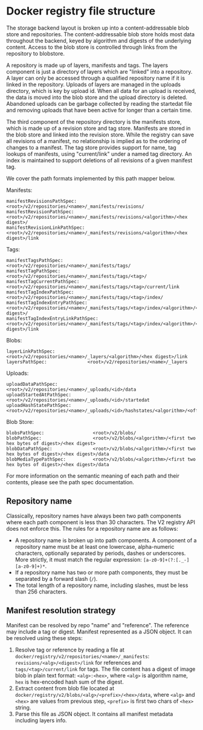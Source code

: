 # Docker registry file structure

The storage backend layout is broken up into a content-addressable blob
store and repositories. The content-addressable blob store holds most data
throughout the backend, keyed by algorithm and digests of the underlying
content. Access to the blob store is controlled through links from the
repository to blobstore.

A repository is made up of layers, manifests and tags. The layers component
is just a directory of layers which are "linked" into a repository. A layer
can only be accessed through a qualified repository name if it is linked in
the repository. Uploads of layers are managed in the uploads directory,
which is key by upload id. When all data for an upload is received, the
data is moved into the blob store and the upload directory is deleted.
Abandoned uploads can be garbage collected by reading the startedat file
and removing uploads that have been active for longer than a certain time.

The third component of the repository directory is the manifests store,
which is made up of a revision store and tag store. Manifests are stored in
the blob store and linked into the revision store.
While the registry can save all revisions of a manifest, no relationship is
implied as to the ordering of changes to a manifest. The tag store provides
support for name, tag lookups of manifests, using "current/link" under a
named tag directory. An index is maintained to support deletions of all
revisions of a given manifest tag.

We cover the path formats implemented by this path mapper below.

Manifests:

```
manifestRevisionsPathSpec:      <root>/v2/repositories/<name>/_manifests/revisions/
manifestRevisionPathSpec:      <root>/v2/repositories/<name>/_manifests/revisions/<algorithm>/<hex digest>/
manifestRevisionLinkPathSpec:  <root>/v2/repositories/<name>/_manifests/revisions/<algorithm>/<hex digest>/link
```

Tags:

```
manifestTagsPathSpec:                  <root>/v2/repositories/<name>/_manifests/tags/
manifestTagPathSpec:                   <root>/v2/repositories/<name>/_manifests/tags/<tag>/
manifestTagCurrentPathSpec:            <root>/v2/repositories/<name>/_manifests/tags/<tag>/current/link
manifestTagIndexPathSpec:              <root>/v2/repositories/<name>/_manifests/tags/<tag>/index/
manifestTagIndexEntryPathSpec:         <root>/v2/repositories/<name>/_manifests/tags/<tag>/index/<algorithm>/<hex digest>/
manifestTagIndexEntryLinkPathSpec:     <root>/v2/repositories/<name>/_manifests/tags/<tag>/index/<algorithm>/<hex digest>/link
```

Blobs:

```
layerLinkPathSpec:            <root>/v2/repositories/<name>/_layers/<algorithm>/<hex digest>/link
layersPathSpec:               <root>/v2/repositories/<name>/_layers
```

Uploads:

```
uploadDataPathSpec:             <root>/v2/repositories/<name>/_uploads/<id>/data
uploadStartedAtPathSpec:        <root>/v2/repositories/<name>/_uploads/<id>/startedat
uploadHashStatePathSpec:        <root>/v2/repositories/<name>/_uploads/<id>/hashstates/<algorithm>/<offset>
```

Blob Store:

```
blobsPathSpec:                  <root>/v2/blobs/
blobPathSpec:                   <root>/v2/blobs/<algorithm>/<first two hex bytes of digest>/<hex digest>
blobDataPathSpec:               <root>/v2/blobs/<algorithm>/<first two hex bytes of digest>/<hex digest>/data
blobMediaTypePathSpec:          <root>/v2/blobs/<algorithm>/<first two hex bytes of digest>/<hex digest>/data
```

For more information on the semantic meaning of each path and their
contents, please see the path spec documentation.

## Repository name

Classically, repository names have always been two path components where each path component
is less than 30 characters.
The V2 registry API does not enforce this.
The rules for a repository name are as follows:
 - A repository name is broken up into path components.
 A component of a repository name must be at least one lowercase,
 alpha-numeric characters, optionally separated by periods, dashes or underscores.
 More strictly, it must match the regular expression: `[a-z0-9]+(?:[._-][a-z0-9]+)*`.
 - If a repository name has two or more path components,
 they must be separated by a forward slash (`/`).
 - The total length of a repository name, including slashes,
 must be less than 256 characters.

## Manifest resolution strategy

Manifest can be resolved by repo "name" and "reference". The reference may include a tag
or digest. Manifest represented as a JSON object. It can be resolved using these steps:
 1. Resolve tag or reference by reading a file at
 `docker/registry/v2/repositories/<name>/_manifests`: `revisions/<alg>/<digest>/link` for
 references and `tags/<tag>/current/link` for tags. The file content has a digest of
 image blob in plain text format: `<alg>:<hex>`, where `<alg>` is algorithm name, `hex`
 is hex-encoded hash sum of the digest.
 2. Extract content from blob file located at
 `docker/registry/v2/blobs/<alg>/<prefix>/<hex>/data`, where `<alg>` and `<hex>` are values from
 previous step, `<prefix>` is first two chars of `<hex>` string.
 3. Parse this file as JSON object. It contains all manifest metadata including layers info.

